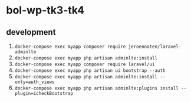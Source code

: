 # bol-wp-tk3-tk4

## development

1. `docker-compose exec myapp composer require jeroennoten/laravel-adminlte`
2. `docker-compose exec myapp php artisan adminlte:install`
3. `docker-compose exec myapp composer require laravel/ui`
4. `docker-compose exec myapp php artisan ui bootstrap --auth`
5. `docker-compose exec myapp php artisan adminlte:install --only=auth_views`
6. `docker-compose exec myapp php artisan adminlte:plugins install --plugin=icheckBootstrap`
